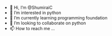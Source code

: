 - 👋 Hi, I’m @ShumiraiC
- 👀 I’m interested in python
- 🌱 I’m currently learning programming foundation 
- 💞️ I’m looking to collaborate on python 
- 📫 How to reach me ...

<!---
JaneChinoz/JaneChinoz is a ✨ special ✨ repository because its `README.md` (this file) appears on your GitHub profile.
You can click the Preview link to take a look at your changes.
--->
